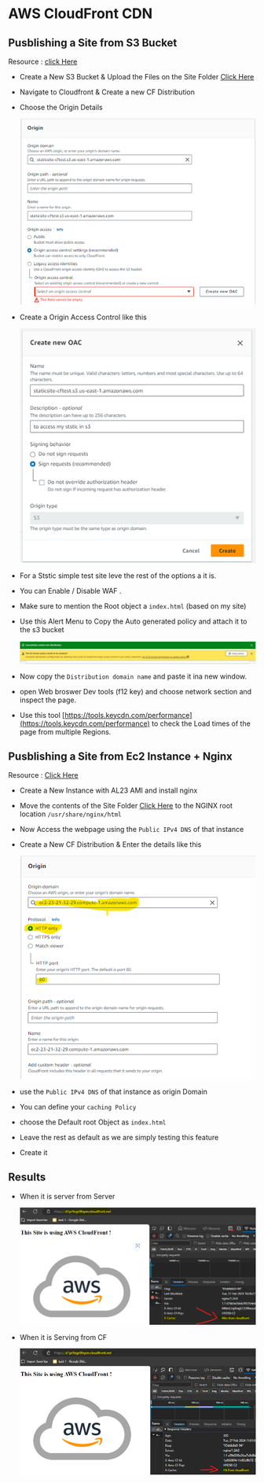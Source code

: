 # AWS CloudFront CDN

## Pusblishing a Site from S3 Bucket
Resource : [click Here](https://youtu.be/GUfAQUjA3a0)


- Create a New S3 Bucket & Upload the Files on the Site Folder [Click Here](./site/)

- Navigate to Cloudfront & Create a new CF Distribution

- Choose the Origin Details 

    ![alt text](imgs/orgin.png)

- Create a Origin Access Control like this

    ![alt text](imgs/originAC.png)

- For a Ststic simple test site leve the rest of the options a it is.

- You can Enable / Disable WAF .

- Make sure to mention the Root object a ``index.html`` (based on my site)

- Use this Alert Menu to Copy the Auto generated policy and attach it to the s3 bucket
  
    ![alt text](imgs/bp-alert.png)

- Now copy the ``Distribution domain name`` and paste it ina new window. 

- open Web broswer Dev tools (f12 key) and choose network section and inspect the page.

- Use this tool [https://tools.keycdn.com/performance](https://tools.keycdn.com/performance) to check the Load times of the page from multiple Regions.


## Pusblishing a Site from Ec2 Instance + Nginx 

Resource : [Click Here](https://youtu.be/AjlUFYnScBk)

- Create a New Instance with AL23 AMI and install nginx

- Move the contents of the Site Folder [Click Here](./site/) to the NGINX root location ``/usr/share/nginx/html
``

- Now Access the webpage using the `Public IPv4 DNS` of that instance

- Create a New CF Distribution & Enter the details like this

    ![alt text](imgs/ec2-cf-origin.png)

- use the `Public IPv4 DNS` of that instance as origin Domain

- You can define your `caching Policy`

- choose the Default root Object as `index.html`

- Leave the rest as default as we are simply testing this feature

- Create it



## Results

- When it is server from Server 

    ![miss](imgs/miss.png)

- When it is Serving from CF 

    ![hit](imgs/hit.png)
